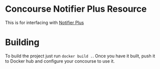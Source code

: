 # Concourse Notifier Plus Resource

This is for interfacing with [Notifier Plus](https://github.com/BenChapman/notifier-plus)

# Building

To build the project just run `docker build .`. Once you have it built, push it to Docker hub and configure your concourse to use it.
